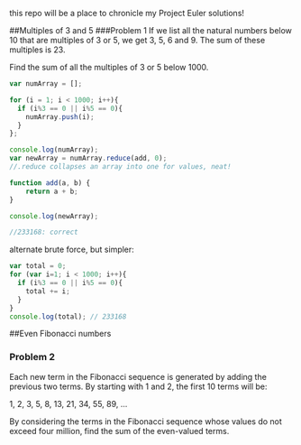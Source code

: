 this repo will be a place to chronicle my Project Euler solutions!

##Multiples of 3 and 5
###Problem 1
If we list all the natural numbers below 10 that are multiples of 3 or 5, we get 3, 5, 6 and 9. The sum of these multiples is 23.

Find the sum of all the multiples of 3 or 5 below 1000.

```js
var numArray = [];

for (i = 1; i < 1000; i++){
  if (i%3 == 0 || i%5 == 0){
    numArray.push(i);
  }
};

console.log(numArray);
var newArray = numArray.reduce(add, 0);
//.reduce collapses an array into one for values, neat!

function add(a, b) {
    return a + b;
}

console.log(newArray);

//233168: correct
```
alternate brute force, but simpler:
```js
var total = 0;
for (var i=1; i < 1000; i++){
  if (i%3 == 0 || i%5 == 0){
    total += i;
  }
}
console.log(total); // 233168
```
##Even Fibonacci numbers
### Problem 2
Each new term in the Fibonacci sequence is generated by adding the previous two terms. By starting with 1 and 2, the first 10 terms will be:

1, 2, 3, 5, 8, 13, 21, 34, 55, 89, ...

By considering the terms in the Fibonacci sequence whose values do not exceed four million, find the sum of the even-valued terms.
